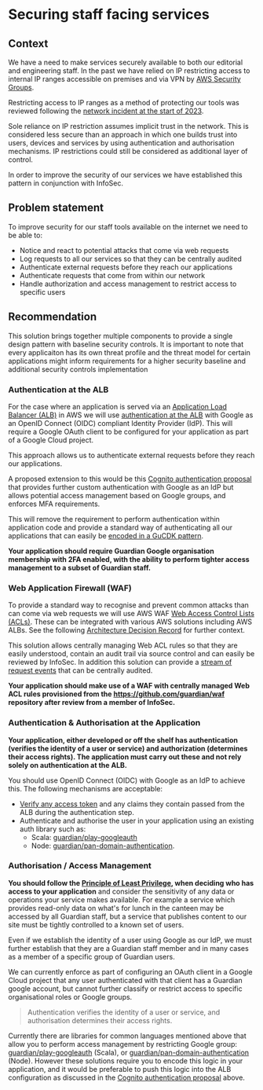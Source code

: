 # Securing staff facing services

## Context 

We have a need to make services securely available to both our editorial and engineering staff. In the past we have relied on IP restricting access to internal IP ranges accessible on premises and via VPN by [AWS Security Groups](https://docs.aws.amazon.com/managedservices/latest/userguide/about-security-groups.html).

Restricting access to IP ranges as a method of protecting our tools was reviewed following the [network incident at the start of 2023](https://www.theguardian.com/media/2022/dec/21/guardian-hit-by-serious-it-incident-believed-to-be-ransomware-attack). 

Sole reliance on IP restriction assumes implicit trust in the network. This is considered less secure than an approach in which one builds trust into users, devices and services by using authentication and authorisation mechanisms. IP restrictions could still be considered as additional layer of control.

In order to improve the security of our services we have established this pattern in conjunction with InfoSec.

## Problem statement

To improve security for our staff tools available on the internet we need to be able to: 

- Notice and react to potential attacks that come via web requests
- Log requests to all our services so that they can be centrally audited
- Authenticate external requests before they reach our applications
- Authenticate requests that come from within our network
- Handle authorization and access management to restrict access to specific users

## Recommendation

This solution brings together multiple components to provide a single design pattern with baseline security controls. It is important to note that every applicaiton has its own threat profile and the threat model for certain applications might inform requirements for a higher security baseline and additional security controls implementation

### Authentication at the ALB

For the case where an application is served via an [Application Load Balancer (ALB)](https://docs.aws.amazon.com/elasticloadbalancing/latest/application/introduction.html) in AWS we will use [authentication at the ALB](https://docs.aws.amazon.com/elasticloadbalancing/latest/application/listener-authenticate-users.html) with Google as an OpenID Connect (OIDC) compliant Identity Provider (IdP). This will require a Google OAuth client to be configured for your application as part of a Google Cloud project. 

This approach allows us to authenticate external requests before they reach our applications.

A proposed extension to this would be this [Cognito authentication proposal](https://docs.google.com/document/d/1bEyL_Hn7DRs7XNyhvjvDK0PGXRzxgFzCbMcnaVyXbA0/edit#heading=h.nchxv8vlw2w5) that provides further custom authentication with Google as an IdP but allows potential access management based on Google groups, and enforces MFA requirements. 

This will remove the requirement to perform authentication within application code and provide a standard way of authenticating all our applications that can easily be [encoded in a GuCDK pattern](https://docs.google.com/document/d/1SfvjNRIzv1bNYRho7s5i_YZv6YyWadp4j9rNOqvpnJg/edit#heading=h.812bucjdpfq7).

**Your application should require Guardian Google organisation membership with 2FA enabled, with the ability to perform tighter access management to a subset of Guardian staff.**

### Web Application Firewall (WAF)

To provide a standard way to recognise and prevent common attacks than can come via web requests we will use AWS WAF [Web Access Control Lists (ACLs)](https://docs.aws.amazon.com/waf/latest/developerguide/web-acl.html). These can be integrated with various AWS solutions including AWS ALBs. See the following [Architecture Decision Record](https://github.com/guardian/waf/blob/main/adr/waf-management.md) for further context.

This solution allows centrally managing Web ACL rules so that they are easily understood, contain an audit trail via source control and can easily be reviewed by InfoSec. In addition this solution can provide a [stream of request events](https://github.com/guardian/waf/blob/bd6fa3a45e9b1892b6207cdd6e8fff27930ca40a/lib/primary-waf.ts#L62) that can be centrally audited.

**Your application should make use of a WAF with centrally managed Web ACL rules provisioned from the https://github.com/guardian/waf repository after review from a member of InfoSec.**

### Authentication & Authorisation at the Application

**Your application, either developed or off the shelf has authentication (verifies the identity of a user or service) and authorization (determines their access rights). The application must carry out these and not rely solely on authentication at the ALB.**

You should use OpenID Connect (OIDC) with Google as an IdP to achieve this. The following mechanisms are acceptable:

- [Verify any access token](https://docs.aws.amazon.com/cognito/latest/developerguide/amazon-cognito-user-pools-using-tokens-verifying-a-jwt.html) and any claims they contain passed from the ALB during the authentication step.
- Authenticate and authorise the user in your application using an existing auth library such as:
  - Scala: [guardian/play-googleauth](https://github.com/guardian/play-googleauth)
  - Node: [guardian/pan-domain-authentication](https://github.com/guardian/pan-domain-authentication/#to-verify-login-in-nodejs). 

### Authorisation / Access Management

**You should follow the [Principle of Least Privilege](https://en.wikipedia.org/wiki/Principle_of_least_privilege), when deciding who has access to your application** and consider the sensitivity of any data or operations your service makes available. For example a service which provides read-only data on what's for lunch in the canteen may be accessed by all Guardian staff, but a service that publishes content to our site must be tightly controlled to a known set of users.

Even if we establish the identity of a user using Google as our IdP, we must further establish that they are a Guardian staff member and in many cases as a member of a specific group of Guardian users.

We can currently enforce as part of configuring an OAuth client in a Google Cloud project that any user authenticated with that client has a Guardian google account, but cannot further classify or restrict access to specific organisational roles or Google groups.

> Authentication verifies the identity of a user or service, and authorisation determines their access rights.

Currently there are libraries for common languages mentioned above that allow you to perform access management by restricting Google group: [guardian/play-googleauth](https://github.com/guardian/play-googleauth) (Scala), or [guardian/pan-domain-authentication](https://github.com/guardian/pan-domain-authentication/#to-verify-login-in-nodejs) (Node).  However these solutions require you to encode this logic in your application, and it would be preferable to push this logic into the ALB configuration as discussed in the [Cognito authentication proposal](https://docs.google.com/document/d/1bEyL_Hn7DRs7XNyhvjvDK0PGXRzxgFzCbMcnaVyXbA0/edit#heading=h.nchxv8vlw2w5) above.




